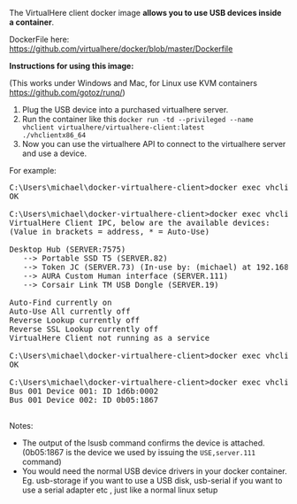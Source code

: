 The VirtualHere client docker image <b>allows you to use USB devices inside a container</b>. 

DockerFile here: https://github.com/virtualhere/docker/blob/master/Dockerfile

<b>Instructions for using this image:</b>

(This works under Windows and Mac, for Linux use KVM containers https://github.com/gotoz/runq/)

1. Plug the USB device into a purchased virtualhere server. 
2. Run the container like this <code>docker run -td --privileged --name vhclient virtualhere/virtualhere-client:latest ./vhclientx86_64</code>
3. Now you can use the virtualhere API to connect to the virtualhere server and use a device. 

For example:
<pre>
C:\Users\michael\docker-virtualhere-client>docker exec vhclient ./vhclientx86_64 -t "MANUAL HUB ADD,192.168.0.16"
OK

C:\Users\michael\docker-virtualhere-client>docker exec vhclient ./vhclientx86_64 -t "LIST"
VirtualHere Client IPC, below are the available devices:
(Value in brackets = address, * = Auto-Use)

Desktop Hub (SERVER:7575)
   --> Portable SSD T5 (SERVER.82)
   --> Token JC (SERVER.73) (In-use by: (michael) at 192.168.0.21)
   --> AURA Custom Human interface (SERVER.111)
   --> Corsair Link TM USB Dongle (SERVER.19)

Auto-Find currently on
Auto-Use All currently off
Reverse Lookup currently off
Reverse SSL Lookup currently off
VirtualHere Client not running as a service

C:\Users\michael\docker-virtualhere-client>docker exec vhclient ./vhclientx86_64 -t "USE,server.111"
OK

C:\Users\michael\docker-virtualhere-client>docker exec vhclient lsusb
Bus 001 Device 001: ID 1d6b:0002
Bus 001 Device 002: ID 0b05:1867

</pre>

Notes:

* The output of the lsusb command confirms the device is attached. (0b05:1867 is the device we used by issuing the <code>USE,server.111</code> command)
* You would need the normal USB device drivers in your docker container. Eg. usb-storage if you want to use a USB disk, usb-serial if you want to use a serial adapter etc , just like a normal linux setup

 
